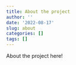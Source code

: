 ```yaml
---
title: About the project
author: ''
date: '2022-08-17'
slug: about
categories: []
tags: []
---
```


About the project here!
